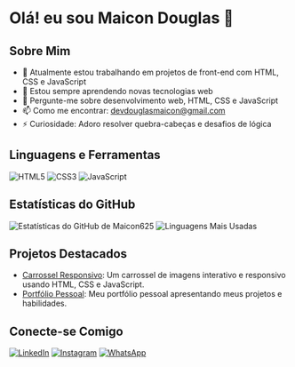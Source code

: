 # Olá! eu sou Maicon Douglas 👋

## Sobre Mim
- 🔭 Atualmente estou trabalhando em projetos de front-end com HTML, CSS e JavaScript
- 🌱 Estou sempre aprendendo novas tecnologias web
- 💬 Pergunte-me sobre desenvolvimento web, HTML, CSS e JavaScript
- 📫 Como me encontrar: devdouglasmaicon@gmail.com
- ⚡ Curiosidade: Adoro resolver quebra-cabeças e desafios de lógica

## Linguagens e Ferramentas
![HTML5](https://img.shields.io/badge/-HTML5-E34F26?style=flat&logo=html5&logoColor=white)
![CSS3](https://img.shields.io/badge/-CSS3-1572B6?style=flat&logo=css3&logoColor=white)
![JavaScript](https://img.shields.io/badge/-JavaScript-F7DF1E?style=flat&logo=javascript&logoColor=black)

## Estatísticas do GitHub
![Estatísticas do GitHub de Maicon625](https://github-readme-stats.vercel.app/api?username=Maicon625&show_icons=true&theme=radical)
![Linguagens Mais Usadas](https://github-readme-stats.vercel.app/api/top-langs/?username=Maicon625&layout=compact&theme=radical)

## Projetos Destacados
- [Carrossel Responsivo](https://maicon625.github.io/project/projeto1//Maicon625/carrossel-responsivo): Um carrossel de imagens interativo e responsivo usando HTML, CSS e JavaScript.
- [Portfólio Pessoal](https://tecnologiainvest.com/Maicon625/portfolio): Meu portfólio pessoal apresentando meus projetos e habilidades.

## Conecte-se Comigo
[![LinkedIn](https://img.shields.io/badge/-LinkedIn-0077B5?style=flat&logo=linkedin&logoColor=white)](https://www.linkedin.com/in/Maicon625)
[![Instagram](https://img.shields.io/badge/-Instagram-E4405F?style=flat&logo=instagram&logoColor=white)](https://www.instagram.com/Maicon625)
[![WhatsApp](https://img.shields.io/badge/-WhatsApp-25D366?style=flat&logo=whatsapp&logoColor=white)](https://wa.me/5561991428562)

